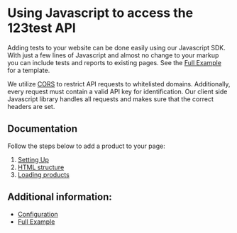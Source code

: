 # Using Javascript to access the 123test API

Adding tests to your website can be done easily using our Javascript SDK. With just a few lines of Javascript and almost no change to your markup you can include tests and reports to existing pages. See the [Full Example](full-example.md) for a template.

We utilize [CORS](https://developer.mozilla.org/en-US/docs/Web/HTTP/Access_control_CORS) to restrict API requests to whitelisted domains. Additionally, every request must contain a valid API key for identification. Our client side Javascript library handles all requests and makes sure that the correct headers are set.

## Documentation

Follow the steps below to add a product to your page:

1. [Setting Up](setting-up.md)
2. [HTML structure](html-structure.md)
3. [Loading products](loading-products.md)

## Additional information:

* [Configuration](configuration.md)
* [Full Example](full-example.md)
